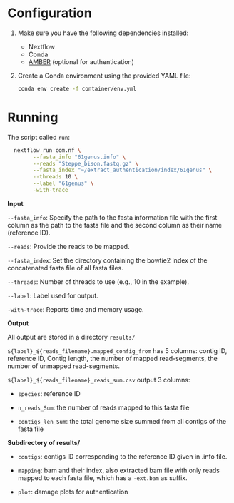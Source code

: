 # Configuration

1. Make sure you have the following dependencies installed:
   - Nextflow
   - Conda
   - [AMBER]([url](https://github.com/tvandervalk/AMBER.git)) (optional for authentication) 

2. Create a Conda environment using the provided YAML file:
   ```sh
   conda env create -f container/env.yml

# Running

The script called `run`:

```sh
  nextflow run com.nf \
        --fasta_info "61genus.info" \
        --reads "Steppe_bison.fastq.gz" \
        --fasta_index "~/extract_authentication/index/61genus" \
        --threads 10 \
        --label "61genus" \
        -with-trace
```

**Input**

`--fasta_info`: Specify the path to the fasta information file with the first column as the path to the fasta file and the second column as their name (reference ID).

`--reads`: Provide the reads to be mapped.

`--fasta_index`: Set the directory containing the bowtie2 index of the concatenated fasta file of all fasta files.

`--threads`: Number of threads to use (e.g., 10 in the example).

`--label`: Label used for output.

`-with-trace`: Reports time and memory usage.

**Output**

All output are stored in a directory `results/`

`${label}_${reads_filename}.mapped_config_from` has 5 columns:
contig ID, reference ID, Contig length, the number of mapped read-segments, the number of unmapped read-segments.

`${label}_${reads_filename}_reads_sum.csv` output 3 columns: 
- `species`: reference ID

- `n_reads_Sum`: the number of reads mapped to this fasta file

- `contigs_len_Sum`: the total genome size summed from all contigs of the fasta file

**Subdirectory of results/**

- `contigs`: contigs ID corresponding to the reference ID given in .info file.

- `mapping`: bam and their index, also extracted bam file with only reads mapped to each fasta file, which has a `-ext.bam` as suffix.

- `plot`: damage plots for authentication

